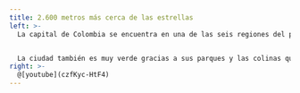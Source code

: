 ```yaml
---
title: 2.600 metros más cerca de las estrellas
left: >-
  La capital de Colombia se encuentra en una de las seis regiones del país, la Región Andina, que se encuentra en todo el centro del territorio colombiano. En el altiplano cundiboyacense y en la sabana que lleva su nombre a una altura o elevación de 2.600 metros sobre el nivel del mar.


  La ciudad también es muy verde gracias a sus parques y las colinas que se extienden a lo largo de su límite este, empequeñecidas por sus dos puntos más altos, Monserrate y Guadalupe. El paisaje que los bogotanos disfrutan a diario, el mar verde que conforma la cordillera de los Andes, elevándose hacia el este, sería casi imposible de encontrar en cualquier otra gran ciudad.
right: >-
  @[youtube](czfKyc-HtF4)
---
```

